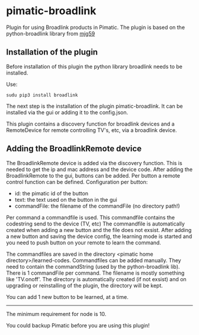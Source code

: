 # pimatic-broadlink
Plugin for using Broadlink products in Pimatic. The plugin is based on the python-broadlink library from [mjg59](https://github.com/mjg59/python-broadlink)


Installation of the plugin
----

Before installation of this plugin the python library broadlink needs to be installed.

Use:
```
sudu pip3 install broadlink
```
The next step is the installation of the plugin pimatic-broadlink. It can be installed via the gui or adding it to the config.json.

This plugin contains a discovery function for broadlink devices and a RemoteDevice for remote controlling TV's, etc, via a broadlink device.  

Adding the BroadlinkRemote device
----
The BroadlinkRemote device is added via the discovery function. This is needed to get the ip and mac address and the device code.
After adding the BroadlinkRemote to the gui, buttons can be added.
Per button a remote control function can be defined.
Configuration per button:
- id: the pimatic id of the button
- text: the text used on the button in the gui
- commandFile: the filename of the commandFile (no directory path!)

Per command a commandfile is used. This commandfile contains the codestring send to the device (TV, etc)
The commandfile is automatically created when adding a new button and the file does not exsist.
After adding a new button and saving the device config, the learning mode is started and you need to push button on your remote to learn the command.

The commandfiles are saved in the directory \<pimatic home directory\>/learned-codes. Commandfiles can be added manually. They need to contain the commandString (used by the python-broadlink lib). There is 1 commandFile per command. The filename is mostly something like 'TV.onoff'. The directory is automatically created (if not exsist) and on upgrading or reinstalling of the plugin, the directory will be kept.

You can add 1 new button to be learned, at a time.

---
The minimum requirement for node is 10.

You could backup Pimatic before you are using this plugin!
